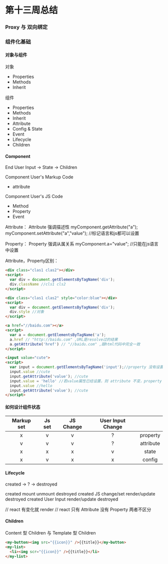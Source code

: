 # 第十三周总结

### Proxy 与 双向绑定

### 组件化基础

#### 对象与组件

对象
* Properties
* Methods
* Inherit

组件
* Properties
* Methods
* Inherit
* Attribute
* Config & State
* Event
* Lifecycle
* Children

#### Component

End User Input -> State -> Children 

Component User's Markup Code 
* attribute

Component User's JS Code
* Method
* Property
* Event
  

Attribute：
Attribute 强调描述性
<my-component attribute="v" />
myComponent.getAttribute("a");
myComponent.setAttribute("a","value");
//标记语言和js都可以设置

Property：
Property 强调从属关系
myComponent.a="value";
//只能在js语言中设置

Attribute，Property区别：
```html
<div class="clas1 clas2"></div>
<script>
  var div = document.getElementsByTagName('div');
  div.className //cls1 cls2
</script>

<div class="clas1 clas2" style="color:blue"></div>
<script>
  var div = document.getElementsByTagName('div');
  div.style //对象
</script>

<a href="//baidu.com"></a>
<script>
  var a = document.getElementsByTagName('a');
  a.href // "http://baidu.com" ,URL是resolve过的结果
  a.getAttribute('href') // "//baidu.com" ,跟html代码中完全一致
</script>

<input value="cute">
<script>
  var input = document.getElementsByTagName('input');//property 没有设置，则结果是 attribute
  input.value //cute
  input.getAttribute('value'); //cute
  input.value = 'hello' //若value属性已经设置，则 attribute 不变，property 变化，元素实际效果是 property 优先
  input.value //hello
  input.getAttribute('value'); //cute
</script>

```

#### 如何设计组件状态

          
| Markup set | Js set | JS Change | User Input Change |          |
| :-:        | :-:    | :-:       | :-:               | :-:      |
| x          | v      |  v        |  ?                | property |
| v          | v      |  v        |  ?                |attribute |
| x          | x      |  x        |  v                |state     |
| x          | v      |  x        |  x                |config    |

#### Lifecycle

created -> ? -> destroyed

created mount unmount destroyed
created JS change/set render/update destroyed
created User Input render/update destroyed

// react 有变化就 render
// react 只有 Attribute 没有 Property 两者不区分


#### Children

Content 型 Children 与 Template 型 Children
```html
<my-button><img src="{{icon}}" />{{title}}</my-button>
<my-list>
  <li><img scr="{{icon}}" />{{title}}</li>
</my-list>
```




